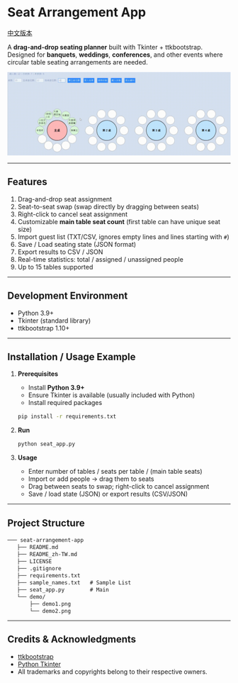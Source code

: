 # Seat Arrangement App

[中文版本](./README_zh-TW.md)

A **drag-and-drop seating planner** built with Tkinter + ttkbootstrap.  
Designed for **banquets**, **weddings**, **conferences**, and other events where circular table seating arrangements are needed.

![](demo/demo.gif)

---

## Features
1. Drag-and-drop seat assignment
2. Seat-to-seat swap (swap directly by dragging between seats)
3. Right-click to cancel seat assignment
4. Customizable **main table seat count** (first table can have unique seat size)
5. Import guest list (TXT/CSV, ignores empty lines and lines starting with `#`)
6. Save / Load seating state (JSON format)
7. Export results to CSV / JSON
8. Real-time statistics: total / assigned / unassigned people
9. Up to 15 tables supported

---

## Development Environment
- Python 3.9+
- Tkinter (standard library)
- ttkbootstrap 1.10+

---

## Installation / Usage Example

1. **Prerequisites**
   - Install **Python 3.9+**  
   - Ensure Tkinter is available (usually included with Python)  
   - Install required packages  
   ```bash
   pip install -r requirements.txt
   ```

2. **Run**
   ```bash
   python seat_app.py
   ```

3. **Usage**
   - Enter number of tables / seats per table / (main table seats)  
   - Import or add people → drag them to seats  
   - Drag between seats to swap; right-click to cancel assignment  
   - Save / load state (JSON) or export results (CSV/JSON)

---

## Project Structure
```
─── seat-arrangement-app
   ├── README.md
   ├── README_zh-TW.md
   ├── LICENSE
   ├── .gitignore
   ├── requirements.txt
   ├── sample_names.txt   # Sample List
   ├── seat_app.py        # Main
   └── demo/
       ├── demo1.png
       └── demo2.png
```

---

## Credits & Acknowledgments
- [ttkbootstrap](https://github.com/israel-dryer/ttkbootstrap)  
- [Python Tkinter](https://docs.python.org/3/library/tkinter.html)  
- All trademarks and copyrights belong to their respective owners.
